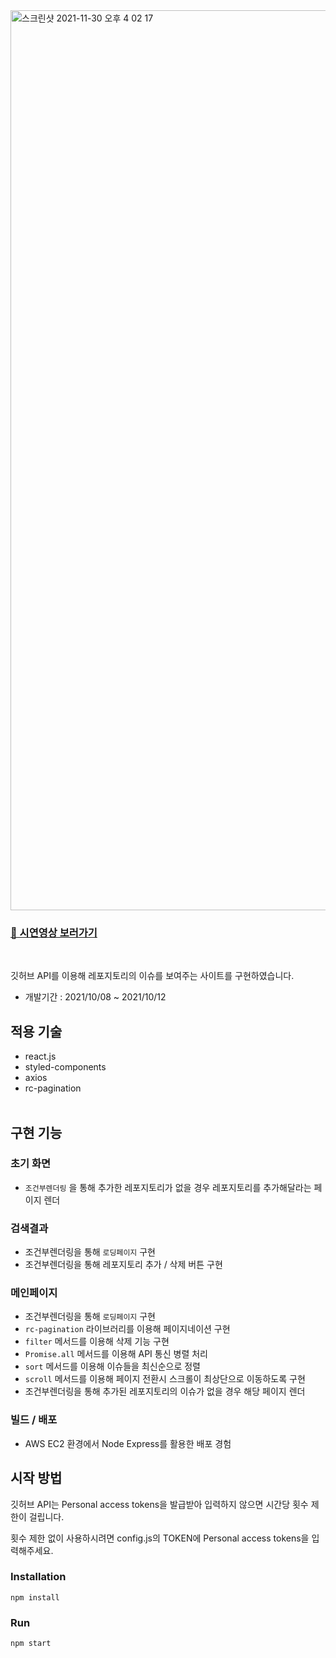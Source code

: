 <img width="1440" alt="스크린샷 2021-11-30 오후 4 02 17" src="https://user-images.githubusercontent.com/79790476/144001043-cab9d11e-014e-48f3-a677-6cca679f8d7c.png">

### <a href="https://youtu.be/-rt_oDdcGEA">🎥 시연영상 보러가기</a>

<br>

깃허브 API를 이용해 레포지토리의 이슈를 보여주는 사이트를 구현하였습니다.

- 개발기간 : 2021/10/08 ~ 2021/10/12

## 적용 기술

- react.js <br>
- styled-components<br>
- axios<br>
- rc-pagination<br>
  <br>

## 구현 기능

### 초기 화면

- `조건부렌더링` 을 통해 추가한 레포지토리가 없을 경우 레포지토리를 추가해달라는 페이지 렌더

### 검색결과

- 조건부렌더링을 통해 `로딩페이지` 구현
- 조건부렌더링을 통해 레포지토리 추가 / 삭제 버튼 구현

### 메인페이지

- 조건부렌더링을 통해 `로딩페이지` 구현
- `rc-pagination` 라이브러리를 이용해 페이지네이션 구현
- `filter` 메서드를 이용해 삭제 기능 구현
- `Promise.all` 메서드를 이용해 API 통신 병렬 처리
- `sort` 메서드를 이용해 이슈들을 최신순으로 정렬
- `scroll` 메서드를 이용해 페이지 전환시 스크롤이 최상단으로 이동하도록 구현
- 조건부렌더링을 통해 추가된 레포지토리의 이슈가 없을 경우 해당 페이지 렌더

### 빌드 / 배포

- AWS EC2 환경에서 Node Express를 활용한 배포 경험

## 시작 방법

깃허브 API는 Personal access tokens을 발급받아 입력하지 않으면 시간당 횟수 제한이 걸립니다.

횟수 제한 없이 사용하시려면 config.js의 TOKEN에 Personal access tokens을 입력해주세요.

### Installation

```
npm install
```

### Run

```
npm start
```
